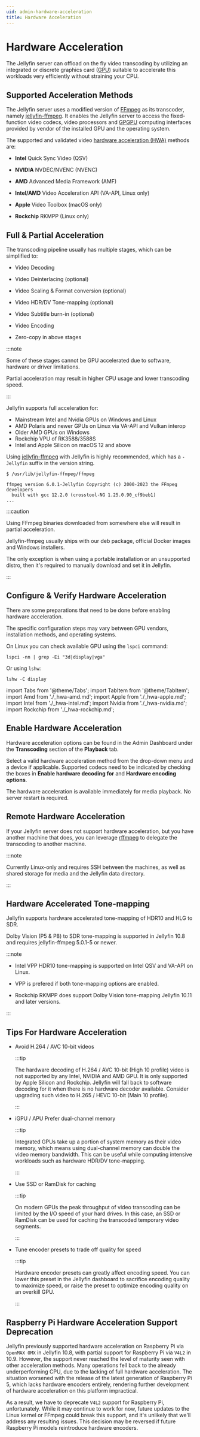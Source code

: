 ```yaml
---
uid: admin-hardware-acceleration
title: Hardware Acceleration
---
```


# Hardware Acceleration

The Jellyfin server can offload on the fly video transcoding by utilizing an integrated or discrete graphics card ([GPU](https://en.wikipedia.org/wiki/Graphics_processing_unit)) suitable to accelerate this workloads very efficiently without straining your CPU.

## Supported Acceleration Methods

The Jellyfin server uses a modified version of [FFmpeg](http://ffmpeg.org/) as its transcoder, namely [jellyfin-ffmpeg](https://github.com/jellyfin/jellyfin-ffmpeg). It enables the Jellyfin server to access the fixed-function video codecs, video processors and [GPGPU](https://en.wikipedia.org/wiki/General-purpose_computing_on_graphics_processing_units) computing interfaces provided by vendor of the installed GPU and the operating system.

The supported and validated video [hardware acceleration (HWA)](https://trac.ffmpeg.org/wiki/HWAccelIntro) methods are:

- **Intel** Quick Sync Video (QSV)

- **NVIDIA** NVDEC/NVENC (NVENC)

- **AMD** Advanced Media Framework (AMF)

- **Intel/AMD** Video Acceleration API (VA-API, Linux only)

- **Apple** Video Toolbox (macOS only)

- **Rockchip** RKMPP (Linux only)

## Full & Partial Acceleration

The transcoding pipeline usually has multiple stages, which can be simplified to:

- Video Decoding

- Video Deinterlacing (optional)

- Video Scaling & Format conversion (optional)

- Video HDR/DV Tone-mapping (optional)

- Video Subtitle burn-in (optional)

- Video Encoding

- Zero-copy in above stages

:::note

Some of these stages cannot be GPU accelerated due to software, hardware or driver limitations.

Partial acceleration may result in higher CPU usage and lower transcoding speed.

:::

Jellyfin supports full acceleration for:

- Mainstream Intel and Nvidia GPUs on Windows and Linux
- AMD Polaris and newer GPUs on Linux via VA-API and Vulkan interop
- Older AMD GPUs on Windows
- Rockchip VPU of RK3588/3588S
- Intel and Apple Silicon on macOS 12 and above

Using [jellyfin-ffmpeg](https://github.com/jellyfin/jellyfin-ffmpeg/releases) with Jellyfin is highly recommended, which has a `-Jellyfin` suffix in the version string.

```shell
$ /usr/lib/jellyfin-ffmpeg/ffmpeg

ffmpeg version 6.0.1-Jellyfin Copyright (c) 2000-2023 the FFmpeg developers
  built with gcc 12.2.0 (crosstool-NG 1.25.0.90_cf9beb1)
...
```

:::caution

Using FFmpeg binaries downloaded from somewhere else will result in partial acceleration.

Jellyfin-ffmpeg usually ships with our deb package, official Docker images and Windows installers.

The only exception is when using a portable installation or an unsupported distro, then it's required to manually download and set it in Jellyfin.

:::

## Configure & Verify Hardware Acceleration

There are some preparations that need to be done before enabling hardware acceleration.

The specific configuration steps may vary between GPU vendors, installation methods, and operating systems.

On Linux you can check available GPU using the `lspci` command:

```shell
lspci -nn | grep -Ei "3d|display|vga"
```

Or using `lshw`:

```shell
lshw -C display
```

import Tabs from '@theme/Tabs';
import TabItem from '@theme/TabItem';
import Amd from './\_hwa-amd.md';
import Apple from './\_hwa-apple.md';
import Intel from './\_hwa-intel.md';
import Nvidia from './\_hwa-nvidia.md';
import Rockchip from './\_hwa-rockchip.md';

<Tabs queryString="method">
<TabItem value="intel" label="Intel GPU">

<Intel />

</TabItem>
<TabItem value="nvidia" label="Nvidia GPU">

<Nvidia />

</TabItem>
<TabItem value="amd" label="AMD GPU">

<Amd />

</TabItem>
<TabItem value="apple" label="Apple GPU">

<Apple />

</TabItem>
<TabItem value="rockchip" label="Rockchip GPU">

<Rockchip />

</TabItem>
</Tabs>
  
## Enable Hardware Acceleration

Hardware acceleration options can be found in the Admin Dashboard under the **Transcoding** section of the **Playback** tab.

Select a valid hardware acceleration method from the drop-down menu and a device if applicable.
Supported codecs need to be indicated by checking the boxes in **Enable hardware decoding for** and **Hardware encoding options**.

The hardware acceleration is available immediately for media playback. No server restart is required.

## Remote Hardware Acceleration

If your Jellyfin server does not support hardware acceleration, but you have another machine that does, you can leverage [rffmpeg](https://github.com/joshuaboniface/rffmpeg) to delegate the transcoding to another machine.

:::note

Currently Linux-only and requires SSH between the machines, as well as shared storage for media and the Jellyfin data directory.

:::

## Hardware Accelerated Tone-mapping

Jellyfin supports hardware accelerated tone-mapping of HDR10 and HLG to SDR.

Dolby Vision (P5 & P8) to SDR tone-mapping is supported in Jellyfin 10.8 and requires jellyfin-ffmpeg 5.0.1-5 or newer.

:::note

- Intel VPP HDR10 tone-mapping is supported on Intel QSV and VA-API on Linux.

- VPP is prefered if both tone-mapping options are enabled.

- Rockchip RKMPP does support Dolby Vision tone-mapping Jellyfin 10.11 and later versions.

:::

## Tips For Hardware Acceleration

- Avoid H.264 / AVC 10-bit videos

  :::tip

  The hardware decoding of H.264 / AVC 10-bit (High 10 profile) video is not supported by any Intel, NVIDIA and AMD GPU.
  It is only supported by Apple Silicon and Rockchip. Jellyfin will fall back to software decoding for it when there is
  no hardware decoder available. Consider upgrading such video to H.265 / HEVC 10-bit (Main 10 profile).

  :::

- iGPU / APU Prefer dual-channel memory

  :::tip

  Integrated GPUs take up a portion of system memory as their video memory, which means using dual-channel memory can double the video memory bandwidth. This can be useful while computing intensive workloads such as hardware HDR/DV tone-mapping.

  :::

- Use SSD or RamDisk for caching

  :::tip

  On modern GPUs the peak throughput of video transcoding can be limited by the I/O speed of your hard drives. In this case, an SSD or RamDisk can be used for caching the transcoded temporary video segments.

  :::

- Tune encoder presets to trade off quality for speed

  :::tip

  Hardware encoder presets can greatly affect encoding speed. You can lower this preset in the Jellyfin dashboard to sacrifice encoding quality to maximize speed, or raise the preset to optimize encoding quality on an overkill GPU.

  :::

## Raspberry Pi Hardware Acceleration Support Deprecation

Jellyfin previously supported hardware acceleration on Raspberry Pi via `OpenMAX OMX` in Jellyfin 10.8, with partial support for Raspberry Pi via `V4L2` in 10.9. However, the support never reached the level of maturity seen with other acceleration methods. Many operations fell back to the already underperforming CPU, due to the lacking of full hardware acceleration. The situation worsened with the release of the latest generation of Raspberry Pi 5, which lacks hardware encoders entirely, rendering further development of hardware acceleration on this platform impractical.

As a result, we have to deprecate `V4L2` support for Raspberry Pi, unfortunately. While it may continue to work for now, future updates to the Linux kernel or FFmpeg could break this support, and it's unlikely that we'll address any resulting issues. This decision may be reversed if future Raspberry Pi models reintroduce hardware encoders.

